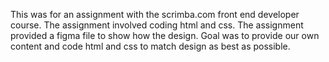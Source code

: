 This was for an assignment with the scrimba.com front end developer course. 
The assignment involved coding html and css.  The assignment provided a figma file to show how the design.
Goal was to provide our own content and code html and css to match design as best as possible.  
